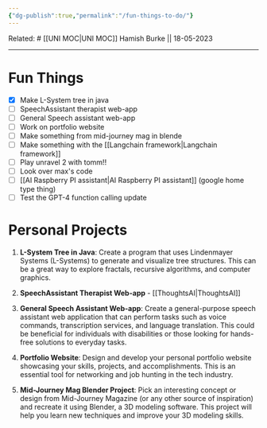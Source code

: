 ```yaml
---
{"dg-publish":true,"permalink":"/fun-things-to-do/"}
---
```


Related: #
[[UNI MOC\|UNI MOC]]
Hamish Burke || 18-05-2023
***

# Fun Things

- [x] Make L-System tree in java
- [ ] SpeechAssistant therapist web-app
- [ ] General Speech assistant web-app
- [ ] Work on portfolio website
- [ ] Make something from mid-journey mag in blende
- [ ] Make something with the [[Langchain framework\|Langchain framework]]
- [ ] Play unravel 2 with tomm!!
- [ ] Look over max's code
- [ ] [[AI Raspberry PI assistant\|AI Raspberry PI assistant]] (google home type thing)
- [ ] Test the GPT-4 function calling update

# Personal Projects

1. **L-System Tree in Java**: Create a program that uses Lindenmayer Systems (L-Systems) to generate and visualize tree structures. This can be a great way to explore fractals, recursive algorithms, and computer graphics.

2. **SpeechAssistant Therapist Web-app** - [[ThoughtsAI\|ThoughtsAI]]

3. **General Speech Assistant Web-app**: Create a general-purpose speech assistant web application that can perform tasks such as voice commands, transcription services, and language translation. This could be beneficial for individuals with disabilities or those looking for hands-free solutions to everyday tasks.

4. **Portfolio Website**: Design and develop your personal portfolio website showcasing your skills, projects, and accomplishments. This is an essential tool for networking and job hunting in the tech industry.

5. **Mid-Journey Mag Blender Project**: Pick an interesting concept or design from Mid-Journey Magazine (or any other source of inspiration) and recreate it using Blender, a 3D modeling software. This project will help you learn new techniques and improve your 3D modeling skills.

